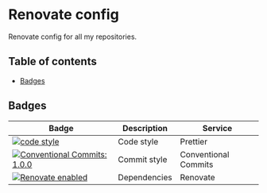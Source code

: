 # Renovate config

Renovate config for all my repositories.

<!-- markdownlint-disable no-inline-html -->

<a name="toc"></a>

## Table of contents

- [Badges](#badges)

## Badges

| Badge | Description | Service |
|---|---|---|
| <a href="https://github.com/prettier/prettier#readme"><img alt="code style" src="https://img.shields.io/badge/code_style-prettier-ff69b4.svg?style=flat-square"></a> | Code style | Prettier |
| <a href="https://conventionalcommits.org"><img alt="Conventional Commits: 1.0.0" src="https://img.shields.io/badge/Conventional%20Commits-1.0.0-yellow.svg?style=flat-square"></a> | Commit style | Conventional Commits |
| <a href="https://renovatebot.com"><img alt="Renovate enabled" src="https://img.shields.io/badge/renovate-enabled-brightgreen.svg?style=flat-square"></a> | Dependencies | Renovate |
